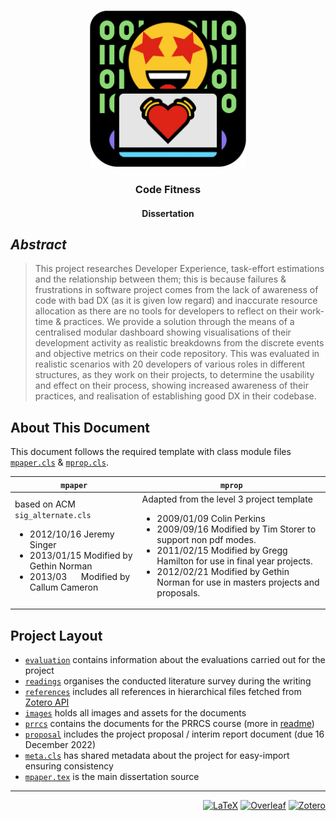 <!-- PROJECT LOGO -->
<br />
<div align="center">
<p align="center">
  <img alt="Code Fitness logo" src="https://raw.githubusercontent.com/ineshbose/code-fitness/main/.github/logo.svg" height="250px">

  <h3 align="center">Code Fitness</h3>
  <h4 align="center">Dissertation</h4>

  <p align="center">
  </p>
</p>
</div>

## _Abstract_

> This project researches Developer Experience, task-effort estimations and the relationship between them; this is because failures & frustrations in software project comes from the lack of awareness of code with bad DX (as it is given low regard) and inaccurate resource allocation as there are no tools for developers to reflect on their work-time & practices. We provide a solution through the means of a centralised modular dashboard showing visualisations of their development activity as realistic breakdowns from the discrete events and objective metrics on their code repository. This was evaluated in realistic scenarios with 20 developers of various roles in different structures, as they work on their projects, to determine the usability and effect on their process, showing increased awareness of their practices, and realisation of establishing good DX in their codebase.

## About This Document

This document follows the required template with class module files [`mpaper.cls`](https://github.com/ineshbose/code-fitness/blob/main/docs/mpaper.cls) & [`mprop.cls`](https://github.com/ineshbose/code-fitness/blob/main/docs/proposal/mprop.cls).

<table>

<!-- ```tex
% mpaper.cls
% based on ACM sig_alternate.cls
% Jeremy Singer  16 October 2012
% Gethin Norman 15 January 2013
% Callum Cameron  March 2013
%

\ProvidesClass{mprop}[%
2009/01/09 Colin Perkins <csp@dcs.gla.ac.uk>.%
2009/09/16 Modified by Tim Storer <tws@dcs.gla.ac.uk> to support non pdf modes.%
2011/02/15 Modified by Gregg Hamilton <hamiltgr@dcs.gla.ac.uk> for use in final year projects.%
2012/02/21 Modified by Gethin Norman <gethin.norman@glasgow.ac.uk> for use in masters projects and proposals.%
]
``` -->

<thead>
  <tr>
    <th><code>mpaper</code></th>
    <th><code>mprop</code></th>
  </tr>
</thead>
<tbody>
  <tr>
    <td>
      <span>based on ACM <code>sig_alternate.cls</code></span>
      <ul>
        <li>2012/10/16 Jeremy Singer</li>
        <li>2013/01/15 Modified by Gethin Norman</li>
        <li>2013/03&nbsp;&nbsp;&nbsp;&nbsp;&nbsp; Modified by Callum Cameron</li>
      </ul>
    </td>
    <td>
      <span>Adapted from the level 3 project template<!--<br />originally provided by Colin Perkins <!--&lt;csp@dcs.gla.ac.uk&gt;--></span>
      <ul>
        <li>2009/01/09 Colin Perkins</li>
        <li>2009/09/16 Modified by Tim Storer to support non pdf modes.</li>
        <li>2011/02/15 Modified by Gregg Hamilton for use in final year projects.</li>
        <li>2012/02/21 Modified by Gethin Norman for use in masters projects and proposals.</li>
      </ul>
    </td>
  </tr>
</tbody>
</table>

## Project Layout

- [`evaluation`](/docs/evaluation) contains information about the evaluations carried out for the project
- [`readings`](/docs/readings) organises the conducted literature survey during the writing
- [`references`](/docs/references) includes all references in hierarchical files fetched from [Zotero API](https://api.zotero.org/)
- [`images`](/docs/images) holds all images and assets for the documents
- [`prrcs`](/docs/prrcs) contains the documents for the PRRCS course (more in [readme](/docs/prrcs/README.md))
- [`proposal`](/docs/proposal) includes the project proposal / interim report document (due 16 December 2022) <!-- with its class file -->
- [`meta.cls`](/docs/meta.cls) has shared metadata about the project for easy-import ensuring consistency
- [`mpaper.tex`](/docs/mpaper.tex) is the main dissertation source

---

<div align="right">
<p align="right">
  <a href="https://www.latex-project.org/" target="_blank"><img alt="LaTeX" src="https://img.shields.io/badge/language-LaTeX-008080?logo=latex&logoColor=white&style=flat-square"></a>
  <a href="https://overleaf.com/" target="_blank"><img alt="Overleaf" src="https://img.shields.io/badge/editor-Overleaf-47A141?logo=overleaf&logoColor=white&style=flat-square"></a>
  <a href="https://zotero.org/" target="_blank"><img alt="Zotero" src="https://img.shields.io/badge/referencing-Zotero-CC2936?logo=zotero&logoColor=white&style=flat-square"></a>
</p>
</div>
